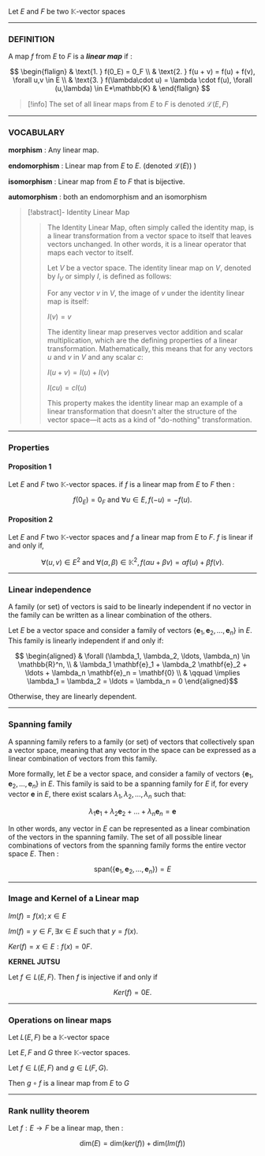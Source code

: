 

Let $E$ and $F$ be two $\mathbb{K}$-vector spaces

---

### DEFINITION

A map $f$ from $E$ to $F$ is a _**linear map**_ if :


$$
\begin{flalign}
& \text{1. } f(0_E) = 0_F \\ &
\text{2. } f(u + v) = f(u) + f(v), \forall u,v \in E \\ &
\text{3. } f(\lambda\cdot u) = \lambda \cdot f(u), \forall (u,\lambda) \in E*\mathbb{K} &
\end{flalign}
$$

>[!info] 
>The set of all linear maps from $E$ to $F$ is denoted $\mathcal{L}(E,F)$

---

### VOCABULARY 

**morphism** : Any linear map.

**endomorphism** : Linear map from $E$ to $E$. (denoted $\mathcal{L}(E)$) )

**isomorphism** : Linear map from $E$ to $F$ that is bijective.

**automorphism** : both an endomorphism and an isomorphism


>[!abstract]- Identity Linear Map
>> The Identity Linear Map, often simply called the identity map, is a linear transformation from a vector space to itself that leaves vectors unchanged. In other words, it is a linear operator that maps each vector to itself.
>> 
>> Let $V$ be a vector space. The identity linear map on $V$, denoted by $I_V$ or simply $I$, is defined as follows:
>>
>>For any vector $v$ in $V$, the image of $v$ under the identity linear map is itself:
>>
>>$I(v) = v$
>>
>>The identity linear map preserves vector addition and scalar multiplication, which are the defining properties of a linear transformation. Mathematically, this means that for any vectors $u$ and $v$ in $V$ and any scalar $c$:
>>
>>$I(u + v) = I(u) + I(v)$
>>
>>$I(cu) = cI(u)$
>>
>>This property makes the identity linear map an example of a linear transformation that doesn't alter the structure of the vector space—it acts as a kind of "do-nothing" transformation.

---

### Properties

#### Proposition 1
Let $E$ and $F$ two $\mathbb{K}$-vector spaces. if $f$ is a linear map from $E$ to $F$ then :

$$
f(0_E) = 0_F \text{ and } \forall u \in E, f(-u) = -f(u).
$$

#### Proposition 2
Let $E$ and $F$ two $\mathbb{K}$-vector spaces and $f$ a linear map from $E$ to $F$. $f$ is linear if and only if,

$$
\forall(u,v) \in E^2 \text{ and } \forall(\alpha,\beta) \in \mathbb{K}^2,
f(\alpha u + \beta v) = \alpha f(u) + \beta f(v).
$$

---

### Linear independence

A family (or set) of vectors is said to be linearly independent if no vector in the family can be written as a linear combination of the others. 

Let $E$ be a vector space and consider a family of vectors $\{\mathbf{e}_1, \mathbf{e}_2, \ldots, \mathbf{e}_n\}$ in $E$. This family is linearly independent if and only if:

$$ \begin{aligned}
& \forall (\lambda_1, \lambda_2, \ldots, \lambda_n) \in \mathbb{R}^n, \\
& \lambda_1 \mathbf{e}_1 + \lambda_2 \mathbf{e}_2 + \ldots + \lambda_n \mathbf{e}_n = \mathbf{0} \\ 
& \qquad \implies \lambda_1 = \lambda_2 = \ldots = \lambda_n = 0
\end{aligned}$$

Otherwise, they are linearly dependent. 

---

### Spanning family

A spanning family refers to a family (or set) of vectors that collectively span a vector space, meaning that any vector in the space can be expressed as a linear combination of vectors from this family. 

More formally, let $E$ be a vector space, and consider a family of vectors $\{\mathbf{e}_1, \mathbf{e}_2, \ldots, \mathbf{e}_n\}$ in $E$. This family is said to be a spanning family for $E$ if, for every vector $\mathbf{e}$ in $E$, there exist scalars $\lambda_1, \lambda_2, \ldots, \lambda_n$ such that:

$$
\lambda_1 \mathbf{e}_1 + \lambda_2 \mathbf{e}_2 + \ldots + \lambda_n \mathbf{e}_n = \mathbf{e}$$

In other words, any vector in $E$ can be represented as a linear combination of the vectors in the spanning family. The set of all possible linear combinations of vectors from the spanning family forms the entire vector space $E$. Then :

$$ 
\text{span}(\{\mathbf{e}_1, \mathbf{e}_2, \ldots, \mathbf{e}_n\}) = E $$


---

### Image and Kernel of a Linear map


$Im(f) = {f(x); x ∈ E}$ 

$Im(f) = y ∈ F, ∃x ∈ E$ such that $y = f(x).$

$Ker(f) = {x ∈ E : f(x) = 0F }.$

**KERNEL JUTSU**

Let $f ∈ L(E, F).$ Then $f$ is injective if and only if

$$ Ker(f) = {0E}. $$

---

### Operations on linear maps


Let $L(E,F)$ be a $\mathbb{K}$-vector space

Let $E, F$ and $G$ three $\mathbb{K}$-vector spaces.

Let $f ∈ L(E, F)$ and $g ∈ L(F, G)$.

Then $g\circ f$ is a linear map from $E$ to $G$

---

### Rank nullity theorem

Let $f: E \to F$ be a linear map, then :

$$ \text{dim}(E) = \text{dim}(ker(f)) + \text{dim}(Im(f))  
$$